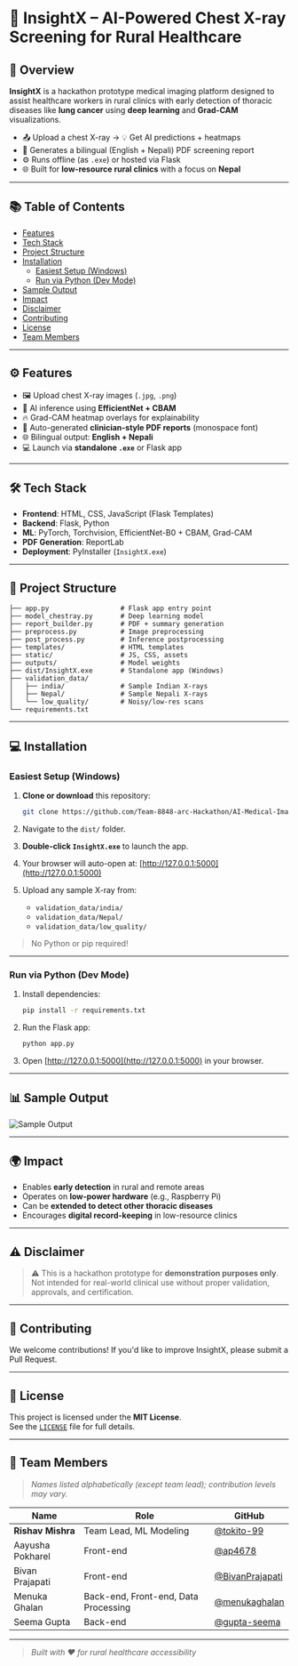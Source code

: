 # 🩻 InsightX – AI-Powered Chest X-ray Screening for Rural Healthcare

## 🚀 Overview

**InsightX** is a hackathon prototype medical imaging platform designed to assist healthcare workers in rural clinics with early detection of thoracic diseases like **lung cancer** using **deep learning** and **Grad-CAM** visualizations.

- 📤 Upload a chest X-ray → 💡 Get AI predictions + heatmaps
- 📝 Generates a bilingual (English + Nepali) PDF screening report
- ⚙️ Runs offline (as `.exe`) or hosted via Flask
- 🌐 Built for **low-resource rural clinics** with a focus on **Nepal**

---

## 📚 Table of Contents

- [Features](#️️-features)
- [Tech Stack](#️-tech-stack)
- [Project Structure](#-project-structure)
- [Installation](#-installation)
  - [Easiest Setup (Windows)](#easiest-setup-windows)
  - [Run via Python (Dev Mode)](#run-via-python-dev-mode)
- [Sample Output](#-sample-output)
- [Impact](#-impact)
- [Disclaimer](#️-disclaimer)
- [Contributing](#-contributing)
- [License](#-license)
- [Team Members](#-team-members)

---

## ⚙️ Features

- 🖼️ Upload chest X-ray images (`.jpg`, `.png`)
- 🧠 AI inference using **EfficientNet + CBAM**
- 🔥 Grad-CAM heatmap overlays for explainability
- 📄 Auto-generated **clinician-style PDF reports** (monospace font)
- 🌐 Bilingual output: **English + Nepali**
- 💻 Launch via **standalone `.exe`** or Flask app

---

## 🛠️ Tech Stack

- **Frontend**: HTML, CSS, JavaScript (Flask Templates)
- **Backend**: Flask, Python
- **ML**: PyTorch, Torchvision, EfficientNet-B0 + CBAM, Grad-CAM
- **PDF Generation**: ReportLab
- **Deployment**: PyInstaller (`InsightX.exe`)

---

## 📂 Project Structure

```
├── app.py                  # Flask app entry point
├── model_chestray.py       # Deep learning model
├── report_builder.py       # PDF + summary generation
├── preprocess.py           # Image preprocessing
├── post_process.py         # Inference postprocessing
├── templates/              # HTML templates
├── static/                 # JS, CSS, assets
├── outputs/                # Model weights
├── dist/InsightX.exe       # Standalone app (Windows)
├── validation_data/
│   ├── india/              # Sample Indian X-rays
│   ├── Nepal/              # Sample Nepali X-rays
│   └── low_quality/        # Noisy/low-res scans
└── requirements.txt
```

---

## 💻 Installation

### Easiest Setup (Windows)

1. **Clone or download** this repository:

   ```bash
   git clone https://github.com/Team-8848-arc-Hackathon/AI-Medical-Imaging-Project.git
   ```

2. Navigate to the `dist/` folder.

3. **Double-click `InsightX.exe`** to launch the app.

4. Your browser will auto-open at: [http://127.0.0.1:5000](http://127.0.0.1:5000)

5. Upload any sample X-ray from:

   - `validation_data/india/`
   - `validation_data/Nepal/`
   - `validation_data/low_quality/`

> No Python or pip required!

---

### Run via Python (Dev Mode)

1. Install dependencies:

   ```bash
   pip install -r requirements.txt
   ```

2. Run the Flask app:

   ```bash
   python app.py
   ```

3. Open [http://127.0.0.1:5000](http://127.0.0.1:5000) in your browser.

---

## 📊 Sample Output

![Sample Output](https://static/sample_output.png)

---

## 🌍 Impact

- Enables **early detection** in rural and remote areas
- Operates on **low-power hardware** (e.g., Raspberry Pi)
- Can be **extended to detect other thoracic diseases**
- Encourages **digital record-keeping** in low-resource clinics

---

## ⚠️ Disclaimer

> ⚠️ This is a hackathon prototype for **demonstration purposes only**.  
> Not intended for real-world clinical use without proper validation, approvals, and certification.

---

## 🤝 Contributing

We welcome contributions! If you'd like to improve InsightX, please submit a Pull Request.

---

## 📄 License

This project is licensed under the **MIT License**.  
See the [`LICENSE`](LICENSE) file for full details.

---

## 👥 Team Members

> _Names listed alphabetically (except team lead); contribution levels may vary._

| Name              | Role                          | GitHub                  |
|-------------------|-------------------------------|--------------------------|
| **Rishav Mishra** | Team Lead, ML Modeling        | [@tokito-99](https://github.com/tokito-99) |
| Aayusha Pokharel  | Front-end                     | [@ap4678](https://github.com/ap4678) |
| Bivan Prajapati   | Front-end                     | [@BivanPrajapati](https://github.com/BivanPrajapati) |
| Menuka Ghalan     | Back-end, Front-end, Data Processing | [@menukaghalan](https://github.com/menukaghalan) |
| Seema Gupta       | Back-end                      | [@gupta-seema](https://github.com/gupta-seema) |

---

> _Built with ❤️ for rural healthcare accessibility_
